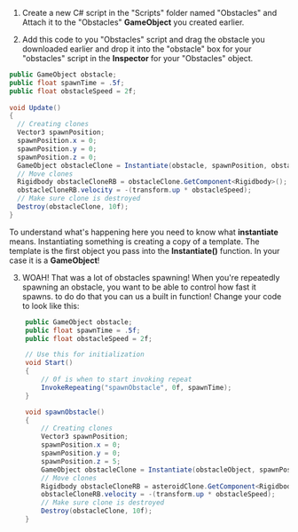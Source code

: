 1. Create a new C# script in the "Scripts" folder named "Obstacles" and Attach it to the "Obstacles" **GameObject** you created earlier.

2. Add this code to you "Obstacles" script and drag the obstacle you downloaded earlier and drop it into the "obstacle" box for your "obstacles" script in the **Inspector** for your "Obstacles" object.

  ```csharp
  public GameObject obstacle;
  public float spawnTime = .5f;
  public float obstacleSpeed = 2f;
   
  void Update()
  {
    // Creating clones
    Vector3 spawnPosition;
    spawnPosition.x = 0;
    spawnPosition.y = 0;
    spawnPosition.z = 0;
    GameObject obstacleClone = Instantiate(obstacle, spawnPosition, obstacle.transform.rotation) as GameObject;
    // Move clones
    Rigidbody obstacleCloneRB = obstacleClone.GetComponent<Rigidbody>();
    obstacleCloneRB.velocity = -(transform.up * obstacleSpeed);
    // Make sure clone is destroyed
    Destroy(obstacleClone, 10f);
  }
  ```
  To understand what's happening here you need to know what **instantiate** means. Instantiating something is creating a copy of a template. The template is the first object you pass into the **Instantiate()** function. In your case it is a **GameObject**!
  
3. WOAH! That was a lot of obstacles spawning! When you're repeatedly spawning an obstacle, you want to be able to control how fast it spawns. to do do that you can us a built in function! Change your code to look like this:

```csharp
    public GameObject obstacle;
    public float spawnTime = .5f;
    public float obstacleSpeed = 2f;

    // Use this for initialization
    void Start()
    {
        // 0f is when to start invoking repeat
        InvokeRepeating("spawnObstacle", 0f, spawnTime);
    }

    void spawnObstacle()
    {
        // Creating clones
        Vector3 spawnPosition;
        spawnPosition.x = 0;
        spawnPosition.y = 0;
        spawnPosition.z = 5;
        GameObject obstacleClone = Instantiate(obstacleObject, spawnPosition, obstacle.transform.rotation) as GameObject;
        // Move clones
        Rigidbody obstacleCloneRB = asteroidClone.GetComponent<Rigidbody>();
        obstacleCloneRB.velocity = -(transform.up * obstacleSpeed);
        // Make sure clone is destroyed
        Destroy(obstacleClone, 10f);
    }
```